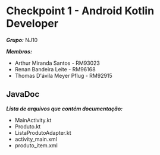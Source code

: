 # Checkpoint 1 - Android Kotlin Developer
***Grupo:*** NJ10

***Membros:***
* Arthur Miranda Santos - RM93023
* Renan Bandeira Leite - RM96168
* Thomas D'ávila Meyer Pflug - RM92915
## JavaDoc
***Lista de arquivos que contém documentação:***

* MainActivity.kt
* Produto.kt
* ListaProdutoAdapter.kt
* activity_main.xml
* produto_item.xml
